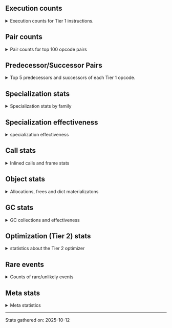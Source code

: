 ## Execution counts

<details>
<summary> Execution counts for Tier 1 instructions. </summary>


The "miss ratio" column shows the percentage of times the instruction
executed that it deoptimized. When this happens, the base unspecialized
instruction is not counted.

<table>
<thead>
<tr>
<th align="left">Name</th>
<th align="right">Base Count</th>
<th align="right">Head Count</th>
<th align="right">Change</th>
</tr>
</thead>
<tbody>
<tr>
<td align="left">FOR_ITER_TUPLE</td>
<td align="right">5,230,080</td>
<td align="right">161,280</td>
<td align="right">-96.9%</td>
</tr>
<tr>
<td align="left">STORE_FAST_STORE_FAST</td>
<td align="right">6,336,060</td>
<td align="right">360,060</td>
<td align="right">-94.3%</td>
</tr>
<tr>
<td align="left">UNPACK_SEQUENCE_TWO_TUPLE</td>
<td align="right">6,336,060</td>
<td align="right">360,060</td>
<td align="right">-94.3%</td>
</tr>
<tr>
<td align="left">FOR_ITER</td>
<td align="right">1,997,360</td>
<td align="right">578,700</td>
<td align="right">-71.0%</td>
</tr>
<tr>
<td align="left">COMPARE_OP</td>
<td align="right">2,057,600</td>
<td align="right">598,040</td>
<td align="right">-70.9%</td>
</tr>
<tr>
<td align="left">SWAP</td>
<td align="right">1,113,600</td>
<td align="right">384,000</td>
<td align="right">-65.5%</td>
</tr>
<tr>
<td align="left">COPY</td>
<td align="right">1,228,800</td>
<td align="right">499,200</td>
<td align="right">-59.4%</td>
</tr>
<tr>
<td align="left">CALL_BOUND_METHOD_GENERAL</td>
<td align="right">11,481,600</td>
<td align="right">5,505,600</td>
<td align="right">-52.0%</td>
</tr>
<tr>
<td align="left">LOAD_FAST</td>
<td align="right">1,422,780</td>
<td align="right">693,180</td>
<td align="right">-51.3%</td>
</tr>
<tr>
<td align="left">CALL_PY_GENERAL</td>
<td align="right">12,019,260</td>
<td align="right">6,043,260</td>
<td align="right">-49.7%</td>
</tr>
<tr>
<td align="left">CALL_METHOD_DESCRIPTOR_NOARGS</td>
<td align="right">12,211,260</td>
<td align="right">6,235,260</td>
<td align="right">-48.9%</td>
</tr>
<tr>
<td align="left">POP_JUMP_IF_NONE</td>
<td align="right">32,678,400</td>
<td align="right">17,208,000</td>
<td align="right">-47.3%</td>
</tr>
<tr>
<td align="left">CALL_METHOD_DESCRIPTOR_FAST</td>
<td align="right">20,774,400</td>
<td align="right">11,280,000</td>
<td align="right">-45.7%</td>
</tr>
<tr>
<td align="left">LOAD_ATTR_NONDESCRIPTOR_WITH_VALUES</td>
<td align="right">21,235,200</td>
<td align="right">11,740,800</td>
<td align="right">-44.7%</td>
</tr>
<tr>
<td align="left">PUSH_NULL</td>
<td align="right">21,926,940</td>
<td align="right">12,248,360</td>
<td align="right">-44.1%</td>
</tr>
<tr>
<td align="left">LOAD_ATTR_METHOD_NO_DICT</td>
<td align="right">28,147,320</td>
<td align="right">16,195,320</td>
<td align="right">-42.5%</td>
</tr>
<tr>
<td align="left">TO_BOOL_BOOL</td>
<td align="right">35,750,460</td>
<td align="right">20,611,260</td>
<td align="right">-42.3%</td>
</tr>
<tr>
<td align="left">POP_JUMP_IF_TRUE</td>
<td align="right">20,236,860</td>
<td align="right">11,803,260</td>
<td align="right">-41.7%</td>
</tr>
<tr>
<td align="left">BINARY_OP_ADD_INT</td>
<td align="right">153,600</td>
<td align="right">89,840</td>
<td align="right">-41.5%</td>
</tr>
<tr>
<td align="left">STORE_FAST</td>
<td align="right">95,854,920</td>
<td align="right">56,416,760</td>
<td align="right">-41.1%</td>
</tr>
<tr>
<td align="left">LOAD_ATTR_METHOD_WITH_VALUES</td>
<td align="right">42,086,520</td>
<td align="right">25,219,320</td>
<td align="right">-40.1%</td>
</tr>
<tr>
<td align="left">RESUME_CHECK</td>
<td align="right">83,098,020</td>
<td align="right">51,238,660</td>
<td align="right">-38.3%</td>
</tr>
<tr>
<td align="left">CALL_TYPE_1</td>
<td align="right">9,177,600</td>
<td align="right">5,659,200</td>
<td align="right">-38.3%</td>
</tr>
<tr>
<td align="left">JUMP_FORWARD</td>
<td align="right">8,486,460</td>
<td align="right">5,235,500</td>
<td align="right">-38.3%</td>
</tr>
<tr>
<td align="left">IS_OP</td>
<td align="right">18,393,660</td>
<td align="right">11,356,860</td>
<td align="right">-38.3%</td>
</tr>
<tr>
<td align="left">TO_BOOL_ALWAYS_TRUE</td>
<td align="right">31,797,360</td>
<td align="right">19,992,100</td>
<td align="right">-37.1%</td>
</tr>
<tr>
<td align="left">COMPARE_OP_INT</td>
<td align="right">41,969,880</td>
<td align="right">26,432,280</td>
<td align="right">-37.0%</td>
</tr>
<tr>
<td align="left">LOAD_FAST_BORROW</td>
<td align="right">492,020,460</td>
<td align="right">312,863,000</td>
<td align="right">-36.4%</td>
</tr>
<tr>
<td align="left">POP_JUMP_IF_FALSE</td>
<td align="right">125,030,460</td>
<td align="right">80,028,700</td>
<td align="right">-36.0%</td>
</tr>
<tr>
<td align="left">CALL_PY_EXACT_ARGS</td>
<td align="right">39,243,120</td>
<td align="right">25,155,120</td>
<td align="right">-35.9%</td>
</tr>
<tr>
<td align="left">EXTENDED_ARG</td>
<td align="right">14,208,000</td>
<td align="right">9,292,800</td>
<td align="right">-34.6%</td>
</tr>
<tr>
<td align="left">CALL_METHOD_DESCRIPTOR_FAST_WITH_KEYWORDS</td>
<td align="right">7,142,400</td>
<td align="right">4,684,800</td>
<td align="right">-34.4%</td>
</tr>
<tr>
<td align="left">LOAD_GLOBAL_BUILTIN</td>
<td align="right">79,833,660</td>
<td align="right">52,411,260</td>
<td align="right">-34.3%</td>
</tr>
<tr>
<td align="left">LOAD_ATTR_INSTANCE_VALUE</td>
<td align="right">165,158,640</td>
<td align="right">110,934,320</td>
<td align="right">-32.8%</td>
</tr>
<tr>
<td align="left">TO_BOOL_INT</td>
<td align="right">7,564,800</td>
<td align="right">5,107,200</td>
<td align="right">-32.5%</td>
</tr>
<tr>
<td align="left">CALL_LEN</td>
<td align="right">15,360,000</td>
<td align="right">10,444,800</td>
<td align="right">-32.0%</td>
</tr>
<tr>
<td align="left">CONTAINS_OP_DICT</td>
<td align="right">7,680,000</td>
<td align="right">5,222,400</td>
<td align="right">-32.0%</td>
</tr>
<tr>
<td align="left">CALL_BUILTIN_FAST</td>
<td align="right">20,966,400</td>
<td align="right">14,260,800</td>
<td align="right">-32.0%</td>
</tr>
<tr>
<td align="left">LOAD_GLOBAL_MODULE</td>
<td align="right">51,264,480</td>
<td align="right">35,211,500</td>
<td align="right">-31.3%</td>
</tr>
<tr>
<td align="left">CALL_BUILTIN_O</td>
<td align="right">27,340,800</td>
<td align="right">18,907,200</td>
<td align="right">-30.8%</td>
</tr>
<tr>
<td align="left">BINARY_OP</td>
<td align="right">18,705,600</td>
<td align="right">13,059,400</td>
<td align="right">-30.2%</td>
</tr>
<tr>
<td align="left">LOAD_SMALL_INT</td>
<td align="right">29,414,460</td>
<td align="right">20,582,460</td>
<td align="right">-30.0%</td>
</tr>
<tr>
<td align="left">LOAD_ATTR_METHOD_LAZY_DICT</td>
<td align="right">32,025,600</td>
<td align="right">22,678,240</td>
<td align="right">-29.2%</td>
</tr>
<tr>
<td align="left">CALL_BOUND_METHOD_EXACT_ARGS</td>
<td align="right">20,006,400</td>
<td align="right">14,177,420</td>
<td align="right">-29.1%</td>
</tr>
<tr>
<td align="left">LOAD_CONST</td>
<td align="right">94,349,520</td>
<td align="right">67,128,720</td>
<td align="right">-28.9%</td>
</tr>
<tr>
<td align="left">POP_ITER</td>
<td align="right">654,840</td>
<td align="right">470,660</td>
<td align="right">-28.1%</td>
</tr>
<tr>
<td align="left">RETURN_VALUE</td>
<td align="right">83,213,220</td>
<td align="right">63,973,060</td>
<td align="right">-23.1%</td>
</tr>
<tr>
<td align="left">LOAD_FAST_BORROW_LOAD_FAST_BORROW</td>
<td align="right">17,817,900</td>
<td align="right">14,235,740</td>
<td align="right">-20.1%</td>
</tr>
<tr>
<td align="left">POP_TOP</td>
<td align="right">61,248,300</td>
<td align="right">50,441,740</td>
<td align="right">-17.6%</td>
</tr>
<tr>
<td align="left">CALL_METHOD_DESCRIPTOR_O</td>
<td align="right">19,891,260</td>
<td align="right">16,519,900</td>
<td align="right">-16.9%</td>
</tr>
<tr>
<td align="left">NOP</td>
<td align="right">6,643,260</td>
<td align="right">5,582,460</td>
<td align="right">-16.0%</td>
</tr>
<tr>
<td align="left">TO_BOOL_NONE</td>
<td align="right">117,360</td>
<td align="right">117,420</td>
<td align="right">0.1%</td>
</tr>
<tr>
<td align="left">BUILD_TUPLE</td>
<td align="right">7,603,380</td>
<td align="right">7,603,380</td>
<td align="right">0.0%</td>
</tr>
<tr>
<td align="left">STORE_SUBSCR_DICT</td>
<td align="right">7,564,800</td>
<td align="right">7,564,800</td>
<td align="right">0.0%</td>
</tr>
<tr>
<td align="left">JUMP_BACKWARD_NO_JIT</td>
<td align="right">6,650,940</td>
<td align="right"></td>
<td align="right"></td>
</tr>
<tr>
<td align="left">BINARY_OP_SUBSCR_TUPLE_INT</td>
<td align="right">2,611,260</td>
<td align="right">2,611,260</td>
<td align="right">0.0%</td>
</tr>
<tr>
<td align="left">STORE_ATTR_INSTANCE_VALUE</td>
<td align="right">1,728,000</td>
<td align="right">1,728,000</td>
<td align="right">0.0%</td>
</tr>
<tr>
<td align="left">LOAD_ATTR</td>
<td align="right">807,160</td>
<td align="right">807,160</td>
<td align="right">0.0%</td>
</tr>
<tr>
<td align="left">CALL_NON_PY_GENERAL</td>
<td align="right">729,900</td>
<td align="right">729,900</td>
<td align="right">0.0%</td>
</tr>
<tr>
<td align="left">GET_ITER</td>
<td align="right">654,780</td>
<td align="right">654,780</td>
<td align="right">0.0%</td>
</tr>
<tr>
<td align="left">LOAD_ATTR_MODULE</td>
<td align="right">384,300</td>
<td align="right">384,300</td>
<td align="right">0.0%</td>
</tr>
<tr>
<td align="left">CALL_BUILTIN_CLASS</td>
<td align="right">307,260</td>
<td align="right">307,260</td>
<td align="right">0.0%</td>
</tr>
<tr>
<td align="left">POP_JUMP_IF_NOT_NONE</td>
<td align="right">230,460</td>
<td align="right">230,460</td>
<td align="right">0.0%</td>
</tr>
<tr>
<td align="left">CALL_ISINSTANCE</td>
<td align="right">230,400</td>
<td align="right">230,400</td>
<td align="right">0.0%</td>
</tr>
<tr>
<td align="left">CALL_KW_NON_PY</td>
<td align="right">192,000</td>
<td align="right">192,000</td>
<td align="right">0.0%</td>
</tr>
<tr>
<td align="left">INTERPRETER_EXIT</td>
<td align="right">153,600</td>
<td align="right">153,600</td>
<td align="right">0.0%</td>
</tr>
<tr>
<td align="left">BUILD_MAP</td>
<td align="right">153,600</td>
<td align="right">153,600</td>
<td align="right">0.0%</td>
</tr>
<tr>
<td align="left">EXIT_INIT_CHECK</td>
<td align="right">115,200</td>
<td align="right">115,200</td>
<td align="right">0.0%</td>
</tr>
<tr>
<td align="left">CALL_ALLOC_AND_ENTER_INIT</td>
<td align="right">115,200</td>
<td align="right">115,200</td>
<td align="right">0.0%</td>
</tr>
<tr>
<td align="left">CALL_KW_PY</td>
<td align="right">115,200</td>
<td align="right">115,200</td>
<td align="right">0.0%</td>
</tr>
<tr>
<td align="left">TO_BOOL</td>
<td align="right">76,940</td>
<td align="right">76,940</td>
<td align="right">0.0%</td>
</tr>
<tr>
<td align="left">BINARY_OP_SUBSCR_LIST_INT</td>
<td align="right">76,800</td>
<td align="right">76,800</td>
<td align="right">0.0%</td>
</tr>
<tr>
<td align="left">COMPARE_OP_STR</td>
<td align="right">76,800</td>
<td align="right">76,800</td>
<td align="right">0.0%</td>
</tr>
<tr>
<td align="left">FOR_ITER_LIST</td>
<td align="right">76,800</td>
<td align="right">76,800</td>
<td align="right">0.0%</td>
</tr>
<tr>
<td align="left">CALL_FUNCTION_EX</td>
<td align="right">38,520</td>
<td align="right">38,520</td>
<td align="right">0.0%</td>
</tr>
<tr>
<td align="left">CONTAINS_OP</td>
<td align="right">38,440</td>
<td align="right">38,440</td>
<td align="right">0.0%</td>
</tr>
<tr>
<td align="left">BINARY_OP_SUBSCR_DICT</td>
<td align="right">38,400</td>
<td align="right">38,400</td>
<td align="right">0.0%</td>
</tr>
<tr>
<td align="left">FOR_ITER_RANGE</td>
<td align="right">1,980</td>
<td align="right">1,980</td>
<td align="right">0.0%</td>
</tr>
<tr>
<td align="left">CALL</td>
<td align="right">260</td>
<td align="right">260</td>
<td align="right">0.0%</td>
</tr>
<tr>
<td align="left">LOAD_GLOBAL</td>
<td align="right">180</td>
<td align="right">180</td>
<td align="right">0.0%</td>
</tr>
<tr>
<td align="left">LOAD_DEREF</td>
<td align="right">120</td>
<td align="right">120</td>
<td align="right">0.0%</td>
</tr>
<tr>
<td align="left">MAKE_FUNCTION</td>
<td align="right">60</td>
<td align="right">60</td>
<td align="right">0.0%</td>
</tr>
<tr>
<td align="left">BUILD_LIST</td>
<td align="right">60</td>
<td align="right">60</td>
<td align="right">0.0%</td>
</tr>
<tr>
<td align="left">CALL_INTRINSIC_1</td>
<td align="right">60</td>
<td align="right">60</td>
<td align="right">0.0%</td>
</tr>
<tr>
<td align="left">COPY_FREE_VARS</td>
<td align="right">60</td>
<td align="right">60</td>
<td align="right">0.0%</td>
</tr>
<tr>
<td align="left">LIST_EXTEND</td>
<td align="right">60</td>
<td align="right">60</td>
<td align="right">0.0%</td>
</tr>
<tr>
<td align="left">MAKE_CELL</td>
<td align="right">60</td>
<td align="right">60</td>
<td align="right">0.0%</td>
</tr>
<tr>
<td align="left">SET_FUNCTION_ATTRIBUTE</td>
<td align="right">60</td>
<td align="right">60</td>
<td align="right">0.0%</td>
</tr>
<tr>
<td align="left">STORE_DEREF</td>
<td align="right">60</td>
<td align="right">60</td>
<td align="right">0.0%</td>
</tr>
<tr>
<td align="left">BINARY_OP_SUBTRACT_FLOAT</td>
<td align="right">60</td>
<td align="right">60</td>
<td align="right">0.0%</td>
</tr>
<tr>
<td align="left">UNPACK_SEQUENCE</td>
<td align="right">20</td>
<td align="right">20</td>
<td align="right">0.0%</td>
</tr>
<tr>
<td align="left">ENTER_EXECUTOR</td>
<td align="right"></td>
<td align="right">5,718,940</td>
<td align="right"></td>
</tr>
<tr>
<td align="left">NOT_TAKEN</td>
<td align="right"></td>
<td align="right">2,457,600</td>
<td align="right"></td>
</tr>
<tr>
<td align="left">JUMP_BACKWARD_JIT</td>
<td align="right"></td>
<td align="right">163,900</td>
<td align="right"></td>
</tr>
</tbody>
</table>


</details>

## Pair counts

<details>
<summary> Pair counts for top 100 opcode pairs </summary>


Pairs of specialized operations that deoptimize and are then followed by
the corresponding unspecialized instruction are not counted as pairs.

Not included in comparative output.


</details>

## Predecessor/Successor Pairs

<details>
<summary> Top 5 predecessors and successors of each Tier 1 opcode. </summary>


This does not include the unspecialized instructions that occur after a
specialized instruction deoptimizes.

Not included in comparative output.


</details>

## Specialization stats

<details>
<summary> Specialization stats by family </summary>

### BINARY_OP

<details>
<summary> specialization stats for BINARY_OP family </summary>

<table>
<thead>
<tr>
<th align="left">Kind</th>
<th align="right">Base Count</th>
<th align="right">Base Ratio</th>
<th align="right">Head Count</th>
<th align="right">Head Ratio</th>
<th align="right">Change</th>
</tr>
</thead>
<tbody>
<tr>
<td align="left">
deferred
<details>
<summary>ⓘ</summary>

Lists the number of "deferred" (i.e. not specialized) instructions executed.
</details>
</td>
<td align="right">18,700,800</td>
<td align="right">86.3%</td>
<td align="right">13,056,000</td>
<td align="right">81.8%</td>
<td align="right">-30.2%</td>
</tr>
<tr>
<td align="left">
hit
<details>
<summary>ⓘ</summary>

Specialized instructions that complete.
</details>
</td>
<td align="right">2,956,920</td>
<td align="right">13.6%</td>
<td align="right">2,893,160</td>
<td align="right">18.1%</td>
<td align="right">-2.2%</td>
</tr>
</tbody>
</table>

<table>
<thead>
<tr>
<th align="left">Success</th>
<th align="right">Base Count</th>
<th align="right">Base Ratio</th>
<th align="right">Head Count</th>
<th align="right">Head Ratio</th>
<th align="right">Change</th>
</tr>
</thead>
<tbody>
<tr>
<td align="left">Failure</td>
<td align="right">4,760</td>
<td align="right">99.2%</td>
<td align="right">3,360</td>
<td align="right">98.8%</td>
<td align="right">-29.4%</td>
</tr>
<tr>
<td align="left">Success</td>
<td align="right">40</td>
<td align="right">0.8%</td>
<td align="right">40</td>
<td align="right">1.2%</td>
<td align="right">0.0%</td>
</tr>
</tbody>
</table>

<table>
<thead>
<tr>
<th align="left">Failure kind</th>
<th align="right">Base Count</th>
<th align="right">Base Ratio</th>
<th align="right">Head Count</th>
<th align="right">Head Ratio</th>
<th align="right">Change</th>
</tr>
</thead>
<tbody>
<tr>
<td align="left">add other</td>
<td align="right">4,720</td>
<td align="right">99.2%</td>
<td align="right">3,320</td>
<td align="right">98.8%</td>
<td align="right">-29.7%</td>
</tr>
<tr>
<td align="left">rshift</td>
<td align="right">40</td>
<td align="right">0.8%</td>
<td align="right">40</td>
<td align="right">1.2%</td>
<td align="right">0.0%</td>
</tr>
</tbody>
</table>


</details>

### CALL

<details>
<summary> specialization stats for CALL family </summary>

<table>
<thead>
<tr>
<th align="left">Kind</th>
<th align="right">Base Count</th>
<th align="right">Base Ratio</th>
<th align="right">Head Count</th>
<th align="right">Head Ratio</th>
<th align="right">Change</th>
</tr>
</thead>
<tbody>
<tr>
<td align="left">
hit
<details>
<summary>ⓘ</summary>

Specialized instructions that complete.
</details>
</td>
<td align="right">210,839,460</td>
<td align="right">99.1%</td>
<td align="right">140,730,140</td>
<td align="right">99.0%</td>
<td align="right">-33.3%</td>
</tr>
<tr>
<td align="left">
deferred
<details>
<summary>ⓘ</summary>

Lists the number of "deferred" (i.e. not specialized) instructions executed.
</details>
</td>
<td align="right">1,896,960</td>
<td align="right">0.9%</td>
<td align="right">1,397,760</td>
<td align="right">1.0%</td>
<td align="right">-26.3%</td>
</tr>
<tr>
<td align="left">
miss
<details>
<summary>ⓘ</summary>

Specialized instructions that deopt.
</details>
</td>
<td align="right">1,933,440</td>
<td align="right">0.9%</td>
<td align="right">1,424,640</td>
<td align="right">1.0%</td>
<td align="right">-26.3%</td>
</tr>
</tbody>
</table>

<table>
<thead>
<tr>
<th align="left">Success</th>
<th align="right">Base Count</th>
<th align="right">Base Ratio</th>
<th align="right">Head Count</th>
<th align="right">Head Ratio</th>
<th align="right">Change</th>
</tr>
</thead>
<tbody>
<tr>
<td align="left">Success</td>
<td align="right">36,740</td>
<td align="right">100.0%</td>
<td align="right">27,140</td>
<td align="right">100.0%</td>
<td align="right">-26.1%</td>
</tr>
<tr>
<td align="left">Failure</td>
<td align="right">0</td>
<td align="right">0.0%</td>
<td align="right">0</td>
<td align="right">0.0%</td>
<td align="right"></td>
</tr>
</tbody>
</table>


</details>

### COMPARE_OP

<details>
<summary> specialization stats for COMPARE_OP family </summary>

<table>
<thead>
<tr>
<th align="left">Kind</th>
<th align="right">Base Count</th>
<th align="right">Base Ratio</th>
<th align="right">Head Count</th>
<th align="right">Head Ratio</th>
<th align="right">Change</th>
</tr>
</thead>
<tbody>
<tr>
<td align="left">
deferred
<details>
<summary>ⓘ</summary>

Lists the number of "deferred" (i.e. not specialized) instructions executed.
</details>
</td>
<td align="right">2,042,720</td>
<td align="right">4.6%</td>
<td align="right">583,520</td>
<td align="right">2.2%</td>
<td align="right">-71.4%</td>
</tr>
<tr>
<td align="left">
hit
<details>
<summary>ⓘ</summary>

Specialized instructions that complete.
</details>
</td>
<td align="right">41,718,800</td>
<td align="right">94.6%</td>
<td align="right">26,181,200</td>
<td align="right">96.6%</td>
<td align="right">-37.2%</td>
</tr>
<tr>
<td align="left">
miss
<details>
<summary>ⓘ</summary>

Specialized instructions that deopt.
</details>
</td>
<td align="right">327,880</td>
<td align="right">0.7%</td>
<td align="right">327,880</td>
<td align="right">1.2%</td>
<td align="right">0.0%</td>
</tr>
</tbody>
</table>

<table>
<thead>
<tr>
<th align="left">Success</th>
<th align="right">Base Count</th>
<th align="right">Base Ratio</th>
<th align="right">Head Count</th>
<th align="right">Head Ratio</th>
<th align="right">Change</th>
</tr>
</thead>
<tbody>
<tr>
<td align="left">Failure</td>
<td align="right">14,880</td>
<td align="right">70.6%</td>
<td align="right">14,520</td>
<td align="right">70.1%</td>
<td align="right">-2.4%</td>
</tr>
<tr>
<td align="left">Success</td>
<td align="right">6,200</td>
<td align="right">29.4%</td>
<td align="right">6,200</td>
<td align="right">29.9%</td>
<td align="right">0.0%</td>
</tr>
</tbody>
</table>

<table>
<thead>
<tr>
<th align="left">Failure kind</th>
<th align="right">Base Count</th>
<th align="right">Base Ratio</th>
<th align="right">Head Count</th>
<th align="right">Head Ratio</th>
<th align="right">Change</th>
</tr>
</thead>
<tbody>
<tr>
<td align="left">big int</td>
<td align="right">14,880</td>
<td align="right">100.0%</td>
<td align="right">14,520</td>
<td align="right">100.0%</td>
<td align="right">-2.4%</td>
</tr>
</tbody>
</table>


</details>

### CONTAINS_OP

<details>
<summary> specialization stats for CONTAINS_OP family </summary>

<table>
<thead>
<tr>
<th align="left">Kind</th>
<th align="right">Base Count</th>
<th align="right">Base Ratio</th>
<th align="right">Head Count</th>
<th align="right">Head Ratio</th>
<th align="right">Change</th>
</tr>
</thead>
<tbody>
<tr>
<td align="left">
hit
<details>
<summary>ⓘ</summary>

Specialized instructions that complete.
</details>
</td>
<td align="right">7,680,000</td>
<td align="right">99.5%</td>
<td align="right">5,222,400</td>
<td align="right">99.3%</td>
<td align="right">-32.0%</td>
</tr>
<tr>
<td align="left">
deferred
<details>
<summary>ⓘ</summary>

Lists the number of "deferred" (i.e. not specialized) instructions executed.
</details>
</td>
<td align="right">38,400</td>
<td align="right">0.5%</td>
<td align="right">38,400</td>
<td align="right">0.7%</td>
<td align="right">0.0%</td>
</tr>
</tbody>
</table>

<table>
<thead>
<tr>
<th align="left">Success</th>
<th align="right">Base Count</th>
<th align="right">Base Ratio</th>
<th align="right">Head Count</th>
<th align="right">Head Ratio</th>
<th align="right">Change</th>
</tr>
</thead>
<tbody>
<tr>
<td align="left">Success</td>
<td align="right">0</td>
<td align="right">0.0%</td>
<td align="right">0</td>
<td align="right">0.0%</td>
<td align="right"></td>
</tr>
<tr>
<td align="left">Failure</td>
<td align="right">40</td>
<td align="right">100.0%</td>
<td align="right">40</td>
<td align="right">100.0%</td>
<td align="right">0.0%</td>
</tr>
</tbody>
</table>

<table>
<thead>
<tr>
<th align="left">Failure kind</th>
<th align="right">Base Count</th>
<th align="right">Base Ratio</th>
<th align="right">Head Count</th>
<th align="right">Head Ratio</th>
<th align="right">Change</th>
</tr>
</thead>
<tbody>
<tr>
<td align="left">list</td>
<td align="right">40</td>
<td align="right">100.0%</td>
<td align="right">40</td>
<td align="right">100.0%</td>
<td align="right">0.0%</td>
</tr>
</tbody>
</table>


</details>

### FOR_ITER

<details>
<summary> specialization stats for FOR_ITER family </summary>

<table>
<thead>
<tr>
<th align="left">Kind</th>
<th align="right">Base Count</th>
<th align="right">Base Ratio</th>
<th align="right">Head Count</th>
<th align="right">Head Ratio</th>
<th align="right">Change</th>
</tr>
</thead>
<tbody>
<tr>
<td align="left">
hit
<details>
<summary>ⓘ</summary>

Specialized instructions that complete.
</details>
</td>
<td align="right">5,308,860</td>
<td align="right">72.7%</td>
<td align="right">240,060</td>
<td align="right">29.3%</td>
<td align="right">-95.5%</td>
</tr>
<tr>
<td align="left">
deferred
<details>
<summary>ⓘ</summary>

Lists the number of "deferred" (i.e. not specialized) instructions executed.
</details>
</td>
<td align="right">1,996,860</td>
<td align="right">27.3%</td>
<td align="right">578,560</td>
<td align="right">70.7%</td>
<td align="right">-71.0%</td>
</tr>
</tbody>
</table>

<table>
<thead>
<tr>
<th align="left">Success</th>
<th align="right">Base Count</th>
<th align="right">Base Ratio</th>
<th align="right">Head Count</th>
<th align="right">Head Ratio</th>
<th align="right">Change</th>
</tr>
</thead>
<tbody>
<tr>
<td align="left">Failure</td>
<td align="right">500</td>
<td align="right">100.0%</td>
<td align="right">140</td>
<td align="right">100.0%</td>
<td align="right">-72.0%</td>
</tr>
<tr>
<td align="left">Success</td>
<td align="right">0</td>
<td align="right">0.0%</td>
<td align="right">0</td>
<td align="right">0.0%</td>
<td align="right"></td>
</tr>
</tbody>
</table>

<table>
<thead>
<tr>
<th align="left">Failure kind</th>
<th align="right">Base Count</th>
<th align="right">Base Ratio</th>
<th align="right">Head Count</th>
<th align="right">Head Ratio</th>
<th align="right">Change</th>
</tr>
</thead>
<tbody>
<tr>
<td align="left">enumerate</td>
<td align="right">360</td>
<td align="right">72.0%</td>
<td align="right">60</td>
<td align="right">42.9%</td>
<td align="right">-83.3%</td>
</tr>
<tr>
<td align="left">itertools</td>
<td align="right">140</td>
<td align="right">28.0%</td>
<td align="right">80</td>
<td align="right">57.1%</td>
<td align="right">-42.9%</td>
</tr>
</tbody>
</table>


</details>

### GET_ITER

<details>
<summary> specialization stats for GET_ITER family </summary>

<table>
<thead>
<tr>
<th align="left">Failure kind</th>
<th align="right">Base Count</th>
<th align="right">Base Ratio</th>
<th align="right">Head Count</th>
<th align="right">Head Ratio</th>
<th align="right">Change</th>
</tr>
</thead>
<tbody>
<tr>
<td align="left">self</td>
<td align="right">268,800</td>
<td align="right">268,800 / 0 !!</td>
<td align="right">268,800</td>
<td align="right">268,800 / 0 !!</td>
<td align="right">0.0%</td>
</tr>
<tr>
<td align="left">enumerate</td>
<td align="right">192,000</td>
<td align="right">192,000 / 0 !!</td>
<td align="right">192,000</td>
<td align="right">192,000 / 0 !!</td>
<td align="right">0.0%</td>
</tr>
<tr>
<td align="left">tuple</td>
<td align="right">155,520</td>
<td align="right">155,520 / 0 !!</td>
<td align="right">155,520</td>
<td align="right">155,520 / 0 !!</td>
<td align="right">0.0%</td>
</tr>
<tr>
<td align="left">list</td>
<td align="right">38,400</td>
<td align="right">38,400 / 0 !!</td>
<td align="right">38,400</td>
<td align="right">38,400 / 0 !!</td>
<td align="right">0.0%</td>
</tr>
<tr>
<td align="left">other</td>
<td align="right">60</td>
<td align="right">60 / 0 !!</td>
<td align="right">60</td>
<td align="right">60 / 0 !!</td>
<td align="right">0.0%</td>
</tr>
</tbody>
</table>


</details>

### LOAD_ATTR

<details>
<summary> specialization stats for LOAD_ATTR family </summary>

<table>
<thead>
<tr>
<th align="left">Kind</th>
<th align="right">Base Count</th>
<th align="right">Base Ratio</th>
<th align="right">Head Count</th>
<th align="right">Head Ratio</th>
<th align="right">Change</th>
</tr>
</thead>
<tbody>
<tr>
<td align="left">
hit
<details>
<summary>ⓘ</summary>

Specialized instructions that complete.
</details>
</td>
<td align="right">289,037,580</td>
<td align="right">99.7%</td>
<td align="right">187,152,300</td>
<td align="right">99.6%</td>
<td align="right">-35.2%</td>
</tr>
<tr>
<td align="left">
deferred
<details>
<summary>ⓘ</summary>

Lists the number of "deferred" (i.e. not specialized) instructions executed.
</details>
</td>
<td align="right">806,520</td>
<td align="right">0.3%</td>
<td align="right">806,520</td>
<td align="right">0.4%</td>
<td align="right">0.0%</td>
</tr>
</tbody>
</table>

<table>
<thead>
<tr>
<th align="left">Success</th>
<th align="right">Base Count</th>
<th align="right">Base Ratio</th>
<th align="right">Head Count</th>
<th align="right">Head Ratio</th>
<th align="right">Change</th>
</tr>
</thead>
<tbody>
<tr>
<td align="left">Success</td>
<td align="right">240</td>
<td align="right">38.7%</td>
<td align="right">240</td>
<td align="right">38.7%</td>
<td align="right">0.0%</td>
</tr>
<tr>
<td align="left">Failure</td>
<td align="right">380</td>
<td align="right">61.3%</td>
<td align="right">380</td>
<td align="right">61.3%</td>
<td align="right">0.0%</td>
</tr>
</tbody>
</table>

<table>
<thead>
<tr>
<th align="left">Failure kind</th>
<th align="right">Base Count</th>
<th align="right">Base Ratio</th>
<th align="right">Head Count</th>
<th align="right">Head Ratio</th>
<th align="right">Change</th>
</tr>
</thead>
<tbody>
<tr>
<td align="left">method</td>
<td align="right">360</td>
<td align="right">94.7%</td>
<td align="right">360</td>
<td align="right">94.7%</td>
<td align="right">0.0%</td>
</tr>
</tbody>
</table>


</details>

### LOAD_GLOBAL

<details>
<summary> specialization stats for LOAD_GLOBAL family </summary>

<table>
<thead>
<tr>
<th align="left">Kind</th>
<th align="right">Base Count</th>
<th align="right">Base Ratio</th>
<th align="right">Head Count</th>
<th align="right">Head Ratio</th>
<th align="right">Change</th>
</tr>
</thead>
<tbody>
<tr>
<td align="left">
hit
<details>
<summary>ⓘ</summary>

Specialized instructions that complete.
</details>
</td>
<td align="right">131,098,140</td>
<td align="right">100.0%</td>
<td align="right">87,622,760</td>
<td align="right">100.0%</td>
<td align="right">-33.2%</td>
</tr>
</tbody>
</table>

<table>
<thead>
<tr>
<th align="left">Success</th>
<th align="right">Base Count</th>
<th align="right">Base Ratio</th>
<th align="right">Head Count</th>
<th align="right">Head Ratio</th>
<th align="right">Change</th>
</tr>
</thead>
<tbody>
<tr>
<td align="left">Success</td>
<td align="right">180</td>
<td align="right">100.0%</td>
<td align="right">180</td>
<td align="right">100.0%</td>
<td align="right">0.0%</td>
</tr>
<tr>
<td align="left">Failure</td>
<td align="right">0</td>
<td align="right">0.0%</td>
<td align="right">0</td>
<td align="right">0.0%</td>
<td align="right"></td>
</tr>
</tbody>
</table>


</details>

### STORE_ATTR

<details>
<summary> specialization stats for STORE_ATTR family </summary>

<table>
<thead>
<tr>
<th align="left">Kind</th>
<th align="right">Base Count</th>
<th align="right">Base Ratio</th>
<th align="right">Head Count</th>
<th align="right">Head Ratio</th>
<th align="right">Change</th>
</tr>
</thead>
<tbody>
<tr>
<td align="left">
hit
<details>
<summary>ⓘ</summary>

Specialized instructions that complete.
</details>
</td>
<td align="right">1,728,000</td>
<td align="right">100.0%</td>
<td align="right">1,728,000</td>
<td align="right">100.0%</td>
<td align="right">0.0%</td>
</tr>
</tbody>
</table>


</details>

### STORE_SUBSCR

<details>
<summary> specialization stats for STORE_SUBSCR family </summary>

<table>
<thead>
<tr>
<th align="left">Kind</th>
<th align="right">Base Count</th>
<th align="right">Base Ratio</th>
<th align="right">Head Count</th>
<th align="right">Head Ratio</th>
<th align="right">Change</th>
</tr>
</thead>
<tbody>
<tr>
<td align="left">
hit
<details>
<summary>ⓘ</summary>

Specialized instructions that complete.
</details>
</td>
<td align="right">7,564,800</td>
<td align="right">100.0%</td>
<td align="right">7,564,800</td>
<td align="right">100.0%</td>
<td align="right">0.0%</td>
</tr>
</tbody>
</table>


</details>

### TO_BOOL

<details>
<summary> specialization stats for TO_BOOL family </summary>

<table>
<thead>
<tr>
<th align="left">Kind</th>
<th align="right">Base Count</th>
<th align="right">Base Ratio</th>
<th align="right">Head Count</th>
<th align="right">Head Ratio</th>
<th align="right">Change</th>
</tr>
</thead>
<tbody>
<tr>
<td align="left">
hit
<details>
<summary>ⓘ</summary>

Specialized instructions that complete.
</details>
</td>
<td align="right">43,318,140</td>
<td align="right">99.3%</td>
<td align="right">25,727,760</td>
<td align="right">98.9%</td>
<td align="right">-40.6%</td>
</tr>
<tr>
<td align="left">
miss
<details>
<summary>ⓘ</summary>

Specialized instructions that deopt.
</details>
</td>
<td align="right">228,960</td>
<td align="right">0.5%</td>
<td align="right">216,060</td>
<td align="right">0.8%</td>
<td align="right">-5.6%</td>
</tr>
<tr>
<td align="left">
deferred
<details>
<summary>ⓘ</summary>

Lists the number of "deferred" (i.e. not specialized) instructions executed.
</details>
</td>
<td align="right">76,860</td>
<td align="right">0.2%</td>
<td align="right">76,860</td>
<td align="right">0.3%</td>
<td align="right">0.0%</td>
</tr>
</tbody>
</table>

<table>
<thead>
<tr>
<th align="left">Success</th>
<th align="right">Base Count</th>
<th align="right">Base Ratio</th>
<th align="right">Head Count</th>
<th align="right">Head Ratio</th>
<th align="right">Change</th>
</tr>
</thead>
<tbody>
<tr>
<td align="left">Success</td>
<td align="right">4,340</td>
<td align="right">98.6%</td>
<td align="right">4,100</td>
<td align="right">98.6%</td>
<td align="right">-5.5%</td>
</tr>
<tr>
<td align="left">Failure</td>
<td align="right">60</td>
<td align="right">1.4%</td>
<td align="right">60</td>
<td align="right">1.4%</td>
<td align="right">0.0%</td>
</tr>
</tbody>
</table>

<table>
<thead>
<tr>
<th align="left">Failure kind</th>
<th align="right">Base Count</th>
<th align="right">Base Ratio</th>
<th align="right">Head Count</th>
<th align="right">Head Ratio</th>
<th align="right">Change</th>
</tr>
</thead>
<tbody>
<tr>
<td align="left">tuple</td>
<td align="right">40</td>
<td align="right">66.7%</td>
<td align="right">40</td>
<td align="right">66.7%</td>
<td align="right">0.0%</td>
</tr>
<tr>
<td align="left">sequence</td>
<td align="right">20</td>
<td align="right">33.3%</td>
<td align="right">20</td>
<td align="right">33.3%</td>
<td align="right">0.0%</td>
</tr>
</tbody>
</table>


</details>

### UNPACK_SEQUENCE

<details>
<summary> specialization stats for UNPACK_SEQUENCE family </summary>

<table>
<thead>
<tr>
<th align="left">Kind</th>
<th align="right">Base Count</th>
<th align="right">Base Ratio</th>
<th align="right">Head Count</th>
<th align="right">Head Ratio</th>
<th align="right">Change</th>
</tr>
</thead>
<tbody>
<tr>
<td align="left">
hit
<details>
<summary>ⓘ</summary>

Specialized instructions that complete.
</details>
</td>
<td align="right">6,336,060</td>
<td align="right">100.0%</td>
<td align="right">360,060</td>
<td align="right">100.0%</td>
<td align="right">-94.3%</td>
</tr>
</tbody>
</table>

<table>
<thead>
<tr>
<th align="left">Success</th>
<th align="right">Base Count</th>
<th align="right">Base Ratio</th>
<th align="right">Head Count</th>
<th align="right">Head Ratio</th>
<th align="right">Change</th>
</tr>
</thead>
<tbody>
<tr>
<td align="left">Success</td>
<td align="right">20</td>
<td align="right">100.0%</td>
<td align="right">20</td>
<td align="right">100.0%</td>
<td align="right">0.0%</td>
</tr>
<tr>
<td align="left">Failure</td>
<td align="right">0</td>
<td align="right">0.0%</td>
<td align="right">0</td>
<td align="right">0.0%</td>
<td align="right"></td>
</tr>
</tbody>
</table>


</details>


</details>

## Specialization effectiveness

<details>
<summary> specialization effectiveness </summary>


All entries are execution counts. Should add up to the total number of
Tier 1 instructions executed.

<table>
<thead>
<tr>
<th align="left">Instructions</th>
<th align="right">Base Count</th>
<th align="right">Base Ratio</th>
<th align="right">Head Count</th>
<th align="right">Head Ratio</th>
<th align="right">Change</th>
</tr>
</thead>
<tbody>
<tr>
<td align="left">
Specialized hits
<details>
<summary>ⓘ</summary>

Specialized instructions, e.g. `LOAD_ATTR_MODULE` that complete.
</details>
</td>
<td align="right">873,473,360</td>
<td align="right">42.8%</td>
<td align="right">555,041,080</td>
<td align="right">41.7%</td>
<td align="right">-36.5%</td>
</tr>
<tr>
<td align="left">
Not specialized
<details>
<summary>ⓘ</summary>

Instructions that could be specialized but aren't, e.g. `LOAD_ATTR`, `BINARY_SLICE`.
</details>
</td>
<td align="right">24,338,340</td>
<td align="right">1.2%</td>
<td align="right">15,813,920</td>
<td align="right">1.2%</td>
<td align="right">-35.0%</td>
</tr>
<tr>
<td align="left">
Basic
<details>
<summary>ⓘ</summary>

Instructions that are not and cannot be specialized, e.g. `LOAD_FAST`.
</details>
</td>
<td align="right">1,140,574,260</td>
<td align="right">55.9%</td>
<td align="right">757,276,420</td>
<td align="right">56.9%</td>
<td align="right">-33.6%</td>
</tr>
<tr>
<td align="left">
Specialized misses
<details>
<summary>ⓘ</summary>

Specialized instructions, e.g. `LOAD_ATTR_MODULE` that deopt.
</details>
</td>
<td align="right">2,490,280</td>
<td align="right">0.1%</td>
<td align="right">1,968,600</td>
<td align="right">0.1%</td>
<td align="right">-20.9%</td>
</tr>
</tbody>
</table>

### Deferred by instruction

<details>
<summary> Breakdown of deferred (not specialized) instruction counts by family </summary>

<table>
<thead>
<tr>
<th align="left">Name</th>
<th align="right">Base Count</th>
<th align="right">Base Ratio</th>
<th align="right">Head Count</th>
<th align="right">Head Ratio</th>
<th align="right">Change</th>
</tr>
</thead>
<tbody>
<tr>
<td align="left">COMPARE_OP</td>
<td align="right">2,042,720</td>
<td align="right">8.0%</td>
<td align="right">583,520</td>
<td align="right">3.5%</td>
<td align="right">-71.4%</td>
</tr>
<tr>
<td align="left">FOR_ITER</td>
<td align="right">1,996,860</td>
<td align="right">7.8%</td>
<td align="right">578,560</td>
<td align="right">3.5%</td>
<td align="right">-71.0%</td>
</tr>
<tr>
<td align="left">BINARY_OP</td>
<td align="right">18,700,800</td>
<td align="right">73.2%</td>
<td align="right">13,056,000</td>
<td align="right">78.9%</td>
<td align="right">-30.2%</td>
</tr>
<tr>
<td align="left">CALL</td>
<td align="right">1,896,960</td>
<td align="right">7.4%</td>
<td align="right">1,397,760</td>
<td align="right">8.5%</td>
<td align="right">-26.3%</td>
</tr>
<tr>
<td align="left">LOAD_ATTR</td>
<td align="right">806,520</td>
<td align="right">3.2%</td>
<td align="right">806,520</td>
<td align="right">4.9%</td>
<td align="right">0.0%</td>
</tr>
<tr>
<td align="left">TO_BOOL</td>
<td align="right">76,860</td>
<td align="right">0.3%</td>
<td align="right">76,860</td>
<td align="right">0.5%</td>
<td align="right">0.0%</td>
</tr>
<tr>
<td align="left">CONTAINS_OP</td>
<td align="right">38,400</td>
<td align="right">0.2%</td>
<td align="right">38,400</td>
<td align="right">0.2%</td>
<td align="right">0.0%</td>
</tr>
<tr>
<td align="left">BINARY_SLICE</td>
<td align="right">0</td>
<td align="right">0.0%</td>
<td align="right">0</td>
<td align="right">0.0%</td>
<td align="right"></td>
</tr>
<tr>
<td align="left">STORE_SLICE</td>
<td align="right">0</td>
<td align="right">0.0%</td>
<td align="right">0</td>
<td align="right">0.0%</td>
<td align="right"></td>
</tr>
<tr>
<td align="left">GET_ITER</td>
<td align="right">0</td>
<td align="right">0.0%</td>
<td align="right">0</td>
<td align="right">0.0%</td>
<td align="right"></td>
</tr>
</tbody>
</table>


</details>

### Misses by instruction

<details>
<summary> Breakdown of misses (specialized deopts) instruction counts by family </summary>

<table>
<thead>
<tr>
<th align="left">Name</th>
<th align="right">Base Count</th>
<th align="right">Base Ratio</th>
<th align="right">Head Count</th>
<th align="right">Head Ratio</th>
<th align="right">Change</th>
</tr>
</thead>
<tbody>
<tr>
<td align="left">CALL_PY_EXACT_ARGS</td>
<td align="right">1,933,440</td>
<td align="right">77.6%</td>
<td align="right">1,424,640</td>
<td align="right">72.4%</td>
<td align="right">-26.3%</td>
</tr>
<tr>
<td align="left">TO_BOOL_ALWAYS_TRUE</td>
<td align="right">114,480</td>
<td align="right">4.6%</td>
<td align="right">107,940</td>
<td align="right">5.5%</td>
<td align="right">-5.7%</td>
</tr>
<tr>
<td align="left">TO_BOOL_NONE</td>
<td align="right">114,480</td>
<td align="right">4.6%</td>
<td align="right">108,120</td>
<td align="right">5.5%</td>
<td align="right">-5.6%</td>
</tr>
<tr>
<td align="left">COMPARE_OP_INT</td>
<td align="right">327,880</td>
<td align="right">13.2%</td>
<td align="right">327,880</td>
<td align="right">16.7%</td>
<td align="right">0.0%</td>
</tr>
<tr>
<td align="left">CACHE</td>
<td align="right">0</td>
<td align="right">0.0%</td>
<td align="right">0</td>
<td align="right">0.0%</td>
<td align="right"></td>
</tr>
<tr>
<td align="left">CALL_FUNCTION_EX</td>
<td align="right">0</td>
<td align="right">0.0%</td>
<td align="right">0</td>
<td align="right">0.0%</td>
<td align="right"></td>
</tr>
<tr>
<td align="left">EXIT_INIT_CHECK</td>
<td align="right">0</td>
<td align="right">0.0%</td>
<td align="right">0</td>
<td align="right">0.0%</td>
<td align="right"></td>
</tr>
<tr>
<td align="left">INTERPRETER_EXIT</td>
<td align="right">0</td>
<td align="right">0.0%</td>
<td align="right">0</td>
<td align="right">0.0%</td>
<td align="right"></td>
</tr>
<tr>
<td align="left">MAKE_FUNCTION</td>
<td align="right">0</td>
<td align="right">0.0%</td>
<td align="right"></td>
<td align="right"></td>
<td align="right"></td>
</tr>
<tr>
<td align="left">NOP</td>
<td align="right">0</td>
<td align="right">0.0%</td>
<td align="right"></td>
<td align="right"></td>
<td align="right"></td>
</tr>
<tr>
<td align="left">RESUME</td>
<td align="right"></td>
<td align="right"></td>
<td align="right">20</td>
<td align="right">0.0%</td>
<td align="right"></td>
</tr>
<tr>
<td align="left">RESUME_CHECK</td>
<td align="right"></td>
<td align="right"></td>
<td align="right">20</td>
<td align="right">0.0%</td>
<td align="right"></td>
</tr>
</tbody>
</table>


</details>


</details>

## Call stats

<details>
<summary> Inlined calls and frame stats </summary>


This shows what fraction of calls to Python functions are inlined (i.e.
not having a call at the C level) and for those that are not, where the
call comes from.  The various categories overlap.

Also includes the count of frame objects created.

<table>
<thead>
<tr>
<th align="left"></th>
<th align="right">Base Count</th>
<th align="right">Base Ratio</th>
<th align="right">Head Count</th>
<th align="right">Head Ratio</th>
<th align="right">Change</th>
</tr>
</thead>
<tbody>
<tr>
<td align="left">Calls to PyEval_EvalDefault</td>
<td align="right">153,660</td>
<td align="right">0.2%</td>
<td align="right">153,660</td>
<td align="right">0.2%</td>
<td align="right">0.0%</td>
</tr>
<tr>
<td align="left">Calls to Python functions inlined</td>
<td align="right">82,944,360</td>
<td align="right">99.8%</td>
<td align="right">82,944,360</td>
<td align="right">99.8%</td>
<td align="right">0.0%</td>
</tr>
<tr>
<td align="left">Calls via PyEval_EvalFrame (total)</td>
<td align="right">153,660</td>
<td align="right">0.2%</td>
<td align="right">153,660</td>
<td align="right">0.2%</td>
<td align="right">0.0%</td>
</tr>
<tr>
<td align="left">Calls via PyEval_EvalFrame (vector)</td>
<td align="right">153,660</td>
<td align="right">0.2%</td>
<td align="right">153,660</td>
<td align="right">0.2%</td>
<td align="right">0.0%</td>
</tr>
<tr>
<td align="left">Calls via PyEval_EvalFrame (generator)</td>
<td align="right">0</td>
<td align="right">0.0%</td>
<td align="right">0</td>
<td align="right">0.0%</td>
<td align="right"></td>
</tr>
<tr>
<td align="left">Calls via PyEval_EvalFrame (legacy)</td>
<td align="right">0</td>
<td align="right">0.0%</td>
<td align="right">0</td>
<td align="right">0.0%</td>
<td align="right"></td>
</tr>
<tr>
<td align="left">Calls via PyEval_EvalFrame (function vectorcall)</td>
<td align="right">153,660</td>
<td align="right">0.2%</td>
<td align="right">153,660</td>
<td align="right">0.2%</td>
<td align="right">0.0%</td>
</tr>
<tr>
<td align="left">Calls via PyEval_EvalFrame (build class)</td>
<td align="right">0</td>
<td align="right">0.0%</td>
<td align="right">0</td>
<td align="right">0.0%</td>
<td align="right"></td>
</tr>
<tr>
<td align="left">Calls via PyEval_EvalFrame (slot)</td>
<td align="right">0</td>
<td align="right">0.0%</td>
<td align="right">0</td>
<td align="right">0.0%</td>
<td align="right"></td>
</tr>
<tr>
<td align="left">Calls via PyEval_EvalFrame (function ex)</td>
<td align="right">60</td>
<td align="right">0.0%</td>
<td align="right">60</td>
<td align="right">0.0%</td>
<td align="right">0.0%</td>
</tr>
<tr>
<td align="left">Calls via PyEval_EvalFrame (api)</td>
<td align="right">0</td>
<td align="right">0.0%</td>
<td align="right">0</td>
<td align="right">0.0%</td>
<td align="right"></td>
</tr>
<tr>
<td align="left">Calls via PyEval_EvalFrame (method)</td>
<td align="right">0</td>
<td align="right">0.0%</td>
<td align="right">0</td>
<td align="right">0.0%</td>
<td align="right"></td>
</tr>
<tr>
<td align="left">Frame objects created</td>
<td align="right">0</td>
<td align="right">0.0%</td>
<td align="right">0</td>
<td align="right">0.0%</td>
<td align="right"></td>
</tr>
<tr>
<td align="left">Frames pushed</td>
<td align="right">83,213,220</td>
<td align="right">100.1%</td>
<td align="right">83,213,220</td>
<td align="right">100.1%</td>
<td align="right">0.0%</td>
</tr>
</tbody>
</table>


</details>

## Object stats

<details>
<summary> Allocations, frees and dict materializatons </summary>


Below, "allocations" means "allocations that are not from a freelist".
Total allocations = "Allocations from freelist" + "Allocations".

"Inline values" is the number of values arrays inlined into objects.

The cache hit/miss numbers are for the MRO cache, split into dunder and
other names.

<table>
<thead>
<tr>
<th align="left"></th>
<th align="right">Base Count</th>
<th align="right">Base Ratio</th>
<th align="right">Head Count</th>
<th align="right">Head Ratio</th>
<th align="right">Change</th>
</tr>
</thead>
<tbody>
<tr>
<td align="left">Method cache dunder misses</td>
<td align="right">2</td>
<td align="right"></td>
<td align="right">4,980</td>
<td align="right"></td>
<td align="right">248,900.0%</td>
</tr>
<tr>
<td align="left">Method cache collisions</td>
<td align="right">39,028</td>
<td align="right"></td>
<td align="right">43,632</td>
<td align="right"></td>
<td align="right">11.8%</td>
</tr>
<tr>
<td align="left">Method cache dunder hits</td>
<td align="right">460,798</td>
<td align="right"></td>
<td align="right">455,820</td>
<td align="right"></td>
<td align="right">-1.1%</td>
</tr>
<tr>
<td align="left">Method cache misses</td>
<td align="right">39,054</td>
<td align="right"></td>
<td align="right">38,677</td>
<td align="right"></td>
<td align="right">-1.0%</td>
</tr>
<tr>
<td align="left">Immortal decrefs</td>
<td align="right">67,086,515</td>
<td align="right">8.7%</td>
<td align="right">67,098,577</td>
<td align="right">8.7%</td>
<td align="right">0.0%</td>
</tr>
<tr>
<td align="left">Allocations to 4 kbytes</td>
<td align="right">230,400</td>
<td align="right">0.3%</td>
<td align="right">230,440</td>
<td align="right">0.3%</td>
<td align="right">0.0%</td>
</tr>
<tr>
<td align="left">Allocations over 4 kbytes</td>
<td align="right">576,000</td>
<td align="right">0.6%</td>
<td align="right">576,080</td>
<td align="right">0.6%</td>
<td align="right">0.0%</td>
</tr>
<tr>
<td align="left">Immortal increfs</td>
<td align="right">110,132,898</td>
<td align="right">14.9%</td>
<td align="right">110,144,934</td>
<td align="right">14.9%</td>
<td align="right">0.0%</td>
</tr>
<tr>
<td align="left">Method cache hits</td>
<td align="right">10,060,806</td>
<td align="right"></td>
<td align="right">10,061,883</td>
<td align="right"></td>
<td align="right">0.0%</td>
</tr>
<tr>
<td align="left">Mortal increfs</td>
<td align="right">107,253,454</td>
<td align="right">14.6%</td>
<td align="right">107,255,220</td>
<td align="right">14.6%</td>
<td align="right">0.0%</td>
</tr>
<tr>
<td align="left">Mortal decrefs</td>
<td align="right">107,560,217</td>
<td align="right">13.9%</td>
<td align="right">107,561,857</td>
<td align="right">13.9%</td>
<td align="right">0.0%</td>
</tr>
<tr>
<td align="left">Frees</td>
<td align="right">56,481,466</td>
<td align="right"></td>
<td align="right">56,481,279</td>
<td align="right"></td>
<td align="right">-0.0%</td>
</tr>
<tr>
<td align="left">Allocations from freelist</td>
<td align="right">32,410,320</td>
<td align="right">36.4%</td>
<td align="right">32,410,400</td>
<td align="right">36.4%</td>
<td align="right">0.0%</td>
</tr>
<tr>
<td align="left">Frees to freelist</td>
<td align="right">32,491,720</td>
<td align="right"></td>
<td align="right">32,491,800</td>
<td align="right"></td>
<td align="right">0.0%</td>
</tr>
<tr>
<td align="left">Allocations</td>
<td align="right">56,563,520</td>
<td align="right">63.6%</td>
<td align="right">56,563,640</td>
<td align="right">63.6%</td>
<td align="right">0.0%</td>
</tr>
<tr>
<td align="left">Interpreter mortal increfs</td>
<td align="right">518,678,640</td>
<td align="right">70.4%</td>
<td align="right">518,678,660</td>
<td align="right">70.4%</td>
<td align="right">0.0%</td>
</tr>
<tr>
<td align="left">Allocations to 512 bytes</td>
<td align="right">55,757,120</td>
<td align="right">62.7%</td>
<td align="right">55,757,120</td>
<td align="right">62.7%</td>
<td align="right">0.0%</td>
</tr>
<tr>
<td align="left">Inline values</td>
<td align="right">230,400</td>
<td align="right"></td>
<td align="right">230,400</td>
<td align="right"></td>
<td align="right">0.0%</td>
</tr>
<tr>
<td align="left">Interpreter mortal decrefs</td>
<td align="right">595,018,480</td>
<td align="right">77.1%</td>
<td align="right">595,018,480</td>
<td align="right">77.1%</td>
<td align="right">0.0%</td>
</tr>
<tr>
<td align="left">Interpreter immortal increfs</td>
<td align="right">960,060</td>
<td align="right">0.1%</td>
<td align="right">960,060</td>
<td align="right">0.1%</td>
<td align="right">0.0%</td>
</tr>
<tr>
<td align="left">Interpreter immortal decrefs</td>
<td align="right">2,479,600</td>
<td align="right">0.3%</td>
<td align="right">2,479,600</td>
<td align="right">0.3%</td>
<td align="right">0.0%</td>
</tr>
<tr>
<td align="left">Materialize dict (on request)</td>
<td align="right">0</td>
<td align="right">0.0%</td>
<td align="right">0</td>
<td align="right">0.0%</td>
<td align="right"></td>
</tr>
<tr>
<td align="left">Materialize dict (new key)</td>
<td align="right">0</td>
<td align="right">0.0%</td>
<td align="right">0</td>
<td align="right">0.0%</td>
<td align="right"></td>
</tr>
<tr>
<td align="left">Materialize dict (too big)</td>
<td align="right">0</td>
<td align="right">0.0%</td>
<td align="right">0</td>
<td align="right">0.0%</td>
<td align="right"></td>
</tr>
<tr>
<td align="left">Materialize dict (str subclass)</td>
<td align="right">0</td>
<td align="right">0.0%</td>
<td align="right">0</td>
<td align="right">0.0%</td>
<td align="right"></td>
</tr>
</tbody>
</table>


</details>

## GC stats

<details>
<summary> GC collections and effectiveness </summary>


Collected/visits gives some measure of efficiency.

<table>
<thead>
<tr>
<th align="right">Generation</th>
<th align="right">Base Collections</th>
<th align="right">Base Objects collected</th>
<th align="right">Base Object visits</th>
<th align="right">Base Reachable from roots</th>
<th align="right">Base Not reachable from roots</th>
<th align="right">Head Collections</th>
<th align="right">Head Objects collected</th>
<th align="right">Head Object visits</th>
<th align="right">Head Reachable from roots</th>
<th align="right">Head Not reachable from roots</th>
</tr>
</thead>
<tbody>
<tr>
<td align="right">0</td>
<td align="right">0</td>
<td align="right">0</td>
<td align="right">0</td>
<td align="right">0</td>
<td align="right">0</td>
<td align="right">0</td>
<td align="right">0</td>
<td align="right">0</td>
<td align="right">0</td>
<td align="right">0</td>
</tr>
<tr>
<td align="right">1</td>
<td align="right">40</td>
<td align="right">0</td>
<td align="right">3,120</td>
<td align="right">800</td>
<td align="right">180</td>
<td align="right">40</td>
<td align="right">0</td>
<td align="right">13,240</td>
<td align="right">940</td>
<td align="right">300</td>
</tr>
<tr>
<td align="right">2</td>
<td align="right">0</td>
<td align="right">0</td>
<td align="right">0</td>
<td align="right">0</td>
<td align="right">0</td>
<td align="right">0</td>
<td align="right">0</td>
<td align="right">0</td>
<td align="right">0</td>
<td align="right">0</td>
</tr>
</tbody>
</table>


</details>

## Optimization (Tier 2) stats

<details>
<summary> statistics about the Tier 2 optimizer </summary>


</details>

## Rare events

<details>
<summary> Counts of rare/unlikely events </summary>

<table>
<thead>
<tr>
<th align="left">Event</th>
<th align="right">Base Count</th>
<th align="right">Head Count</th>
<th align="right">Change</th>
</tr>
</thead>
<tbody>
<tr>
<td align="left">
set class
<details>
<summary>ⓘ</summary>

Setting an object's class, `obj.__class__ = ...`
</details>
</td>
<td align="right">0</td>
<td align="right">0</td>
<td align="right"></td>
</tr>
<tr>
<td align="left">
set bases
<details>
<summary>ⓘ</summary>

Setting the bases of a class, `cls.__bases__ = ...`
</details>
</td>
<td align="right">0</td>
<td align="right">0</td>
<td align="right"></td>
</tr>
<tr>
<td align="left">
set eval frame func
<details>
<summary>ⓘ</summary>

Setting the PEP 523 frame eval function `_PyInterpreterState_SetFrameEvalFunc()`
</details>
</td>
<td align="right">0</td>
<td align="right">0</td>
<td align="right"></td>
</tr>
<tr>
<td align="left">
builtin dict
<details>
<summary>ⓘ</summary>

Modifying the builtins, `__builtins__.__dict__[var] = ...`
</details>
</td>
<td align="right">0</td>
<td align="right">0</td>
<td align="right"></td>
</tr>
<tr>
<td align="left">
func modification
<details>
<summary>ⓘ</summary>

Modifying a function, e.g. `func.__defaults__ = ...`, etc.
</details>
</td>
<td align="right">0</td>
<td align="right">0</td>
<td align="right"></td>
</tr>
<tr>
<td align="left">
watched dict modification
<details>
<summary>ⓘ</summary>

A watched dict has been modified
</details>
</td>
<td align="right">0</td>
<td align="right">0</td>
<td align="right"></td>
</tr>
<tr>
<td align="left">
watched globals modification
<details>
<summary>ⓘ</summary>

A watched `globals()` dict has been modified
</details>
</td>
<td align="right">0</td>
<td align="right">0</td>
<td align="right"></td>
</tr>
</tbody>
</table>


</details>

## Meta stats

<details>
<summary> Meta statistics </summary>

<table>
<thead>
<tr>
<th align="left"></th>
<th align="right">Base Count</th>
<th align="right">Head Count</th>
<th align="right">Change</th>
</tr>
</thead>
<tbody>
<tr>
<td align="left">Number of data files</td>
<td align="right">20</td>
<td align="right">20</td>
<td align="right">0.0%</td>
</tr>
</tbody>
</table>


</details>

---
Stats gathered on: 2025-10-12

